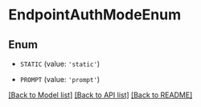 # EndpointAuthModeEnum


## Enum

* `STATIC` (value: `'static'`)

* `PROMPT` (value: `'prompt'`)

[[Back to Model list]](../README.md#documentation-for-models) [[Back to API list]](../README.md#documentation-for-api-endpoints) [[Back to README]](../README.md)


